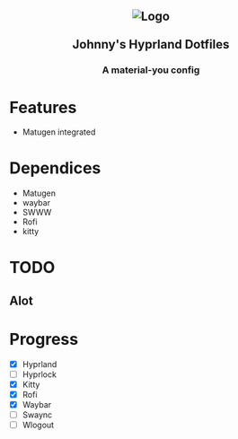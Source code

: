 <h2 align="center">
  <img src="https://upload.wikimedia.org/wikipedia/commons/thumb/e/e8/Archlinux-logo-standard-version.png/800px-Archlinux-logo-standard-version.png" alt="Logo"/><br><br>
  Johnny's Hyprland Dotfiles
</h2>

<h3 align="center">
  A material-you config
</h3>

# Features

- Matugen integrated

# Dependices

- Matugen
- waybar
- SWWW
- Rofi
- kitty

# TODO

## Alot

# Progress

- [x] Hyprland
- [ ] Hyprlock
- [x] Kitty
- [x] Rofi
- [x] Waybar
- [ ] Swaync
- [ ] Wlogout
